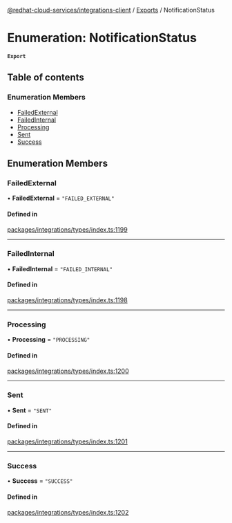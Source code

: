 [@redhat-cloud-services/integrations-client](../README.md) / [Exports](../modules.md) / NotificationStatus

# Enumeration: NotificationStatus

**`Export`**

## Table of contents

### Enumeration Members

- [FailedExternal](NotificationStatus.md#failedexternal)
- [FailedInternal](NotificationStatus.md#failedinternal)
- [Processing](NotificationStatus.md#processing)
- [Sent](NotificationStatus.md#sent)
- [Success](NotificationStatus.md#success)

## Enumeration Members

### FailedExternal

• **FailedExternal** = ``"FAILED_EXTERNAL"``

#### Defined in

[packages/integrations/types/index.ts:1199](https://github.com/RedHatInsights/javascript-clients/blob/master/packages/integrations/types/index.ts#L1199)

___

### FailedInternal

• **FailedInternal** = ``"FAILED_INTERNAL"``

#### Defined in

[packages/integrations/types/index.ts:1198](https://github.com/RedHatInsights/javascript-clients/blob/master/packages/integrations/types/index.ts#L1198)

___

### Processing

• **Processing** = ``"PROCESSING"``

#### Defined in

[packages/integrations/types/index.ts:1200](https://github.com/RedHatInsights/javascript-clients/blob/master/packages/integrations/types/index.ts#L1200)

___

### Sent

• **Sent** = ``"SENT"``

#### Defined in

[packages/integrations/types/index.ts:1201](https://github.com/RedHatInsights/javascript-clients/blob/master/packages/integrations/types/index.ts#L1201)

___

### Success

• **Success** = ``"SUCCESS"``

#### Defined in

[packages/integrations/types/index.ts:1202](https://github.com/RedHatInsights/javascript-clients/blob/master/packages/integrations/types/index.ts#L1202)
